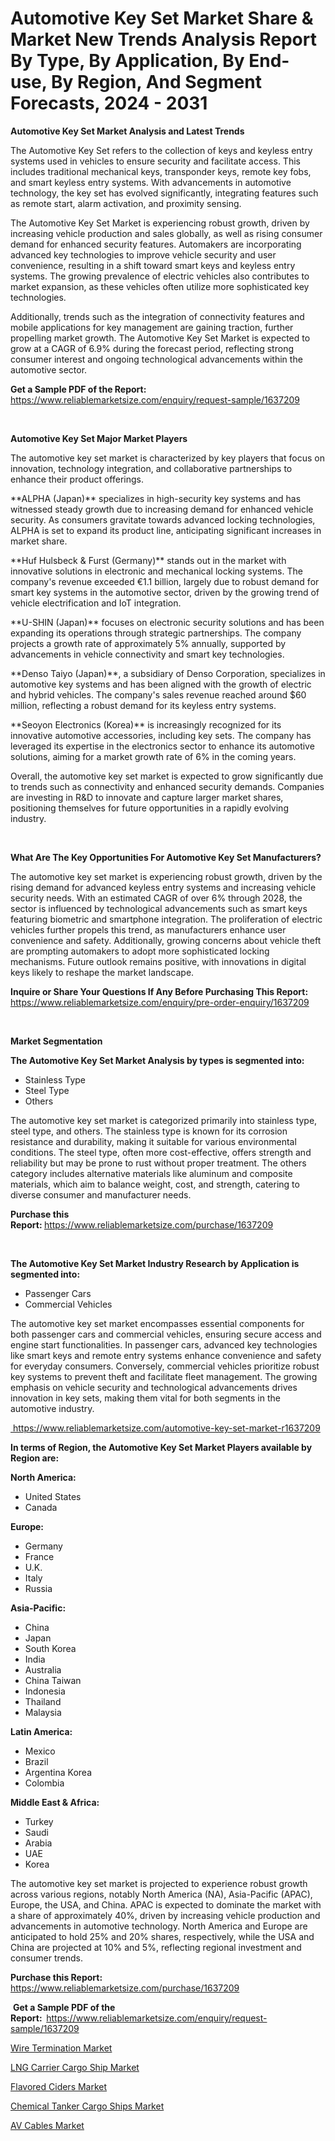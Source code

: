 <p><h1>Automotive Key Set Market Share & Market New Trends Analysis Report By Type, By Application, By End-use, By Region, And Segment Forecasts, 2024 - 2031</h1></p><p><strong>Automotive Key Set Market Analysis and Latest Trends</strong></p>
<p><p>The Automotive Key Set refers to the collection of keys and keyless entry systems used in vehicles to ensure security and facilitate access. This includes traditional mechanical keys, transponder keys, remote key fobs, and smart keyless entry systems. With advancements in automotive technology, the key set has evolved significantly, integrating features such as remote start, alarm activation, and proximity sensing.</p><p>The Automotive Key Set Market is experiencing robust growth, driven by increasing vehicle production and sales globally, as well as rising consumer demand for enhanced security features. Automakers are incorporating advanced key technologies to improve vehicle security and user convenience, resulting in a shift toward smart keys and keyless entry systems. The growing prevalence of electric vehicles also contributes to market expansion, as these vehicles often utilize more sophisticated key technologies.</p><p>Additionally, trends such as the integration of connectivity features and mobile applications for key management are gaining traction, further propelling market growth. The Automotive Key Set Market is expected to grow at a CAGR of 6.9% during the forecast period, reflecting strong consumer interest and ongoing technological advancements within the automotive sector.</p></p>
<p><strong>Get a Sample PDF of the Report:&nbsp;</strong> <a href="https://www.reliablemarketsize.com/enquiry/request-sample/1637209?utm_campaign=1262&utm_medium=2&utm_source=Github&utm_content=ia&utm_term=02102024&utm_id=automotive-key-set">https://www.reliablemarketsize.com/enquiry/request-sample/1637209</a></p>
<p>&nbsp;</p>
<p><strong>Automotive Key Set Major Market Players</strong></p>
<p><p>The automotive key set market is characterized by key players that focus on innovation, technology integration, and collaborative partnerships to enhance their product offerings. </p><p>**ALPHA (Japan)** specializes in high-security key systems and has witnessed steady growth due to increasing demand for enhanced vehicle security. As consumers gravitate towards advanced locking technologies, ALPHA is set to expand its product line, anticipating significant increases in market share.</p><p>**Huf Hulsbeck & Furst (Germany)** stands out in the market with innovative solutions in electronic and mechanical locking systems. The company's revenue exceeded €1.1 billion, largely due to robust demand for smart key systems in the automotive sector, driven by the growing trend of vehicle electrification and IoT integration.</p><p>**U-SHIN (Japan)** focuses on electronic security solutions and has been expanding its operations through strategic partnerships. The company projects a growth rate of approximately 5% annually, supported by advancements in vehicle connectivity and smart key technologies.</p><p>**Denso Taiyo (Japan)**, a subsidiary of Denso Corporation, specializes in automotive key systems and has been aligned with the growth of electric and hybrid vehicles. The company's sales revenue reached around $60 million, reflecting a robust demand for its keyless entry systems.</p><p>**Seoyon Electronics (Korea)** is increasingly recognized for its innovative automotive accessories, including key sets. The company has leveraged its expertise in the electronics sector to enhance its automotive solutions, aiming for a market growth rate of 6% in the coming years.</p><p>Overall, the automotive key set market is expected to grow significantly due to trends such as connectivity and enhanced security demands. Companies are investing in R&D to innovate and capture larger market shares, positioning themselves for future opportunities in a rapidly evolving industry.</p></p>
<p>&nbsp;</p>
<p><strong>What Are The Key Opportunities For Automotive Key Set Manufacturers?</strong></p>
<p><p>The automotive key set market is experiencing robust growth, driven by the rising demand for advanced keyless entry systems and increasing vehicle security needs. With an estimated CAGR of over 6% through 2028, the sector is influenced by technological advancements such as smart keys featuring biometric and smartphone integration. The proliferation of electric vehicles further propels this trend, as manufacturers enhance user convenience and safety. Additionally, growing concerns about vehicle theft are prompting automakers to adopt more sophisticated locking mechanisms. Future outlook remains positive, with innovations in digital keys likely to reshape the market landscape.</p></p>
<p><strong>Inquire or Share Your Questions If Any Before Purchasing This Report:</strong> <a href="https://www.reliablemarketsize.com/enquiry/pre-order-enquiry/1637209?utm_campaign=1262&utm_medium=2&utm_source=Github&utm_content=ia&utm_term=02102024&utm_id=automotive-key-set">https://www.reliablemarketsize.com/enquiry/pre-order-enquiry/1637209</a></p>
<p>&nbsp;</p>
<p><strong>Market Segmentation</strong></p>
<p><strong>The Automotive Key Set Market Analysis by types is segmented into:</strong></p>
<p><ul><li>Stainless Type</li><li>Steel Type</li><li>Others</li></ul></p>
<p><p>The automotive key set market is categorized primarily into stainless type, steel type, and others. The stainless type is known for its corrosion resistance and durability, making it suitable for various environmental conditions. The steel type, often more cost-effective, offers strength and reliability but may be prone to rust without proper treatment. The others category includes alternative materials like aluminum and composite materials, which aim to balance weight, cost, and strength, catering to diverse consumer and manufacturer needs.</p></p>
<p><strong>Purchase this Report:&nbsp;</strong><a href="https://www.reliablemarketsize.com/purchase/1637209?utm_campaign=1262&utm_medium=2&utm_source=Github&utm_content=ia&utm_term=02102024&utm_id=automotive-key-set">https://www.reliablemarketsize.com/purchase/1637209</a></p>
<p>&nbsp;</p>
<p><strong>The Automotive Key Set Market Industry Research by Application is segmented into:</strong></p>
<p><ul><li>Passenger Cars</li><li>Commercial Vehicles</li></ul></p>
<p><p>The automotive key set market encompasses essential components for both passenger cars and commercial vehicles, ensuring secure access and engine start functionalities. In passenger cars, advanced key technologies like smart keys and remote entry systems enhance convenience and safety for everyday consumers. Conversely, commercial vehicles prioritize robust key systems to prevent theft and facilitate fleet management. The growing emphasis on vehicle security and technological advancements drives innovation in key sets, making them vital for both segments in the automotive industry.</p></p>
<p><a href="https://www.reliablemarketsize.com/automotive-key-set-market-r1637209?utm_campaign=1262&utm_medium=2&utm_source=Github&utm_content=ia&utm_term=02102024&utm_id=automotive-key-set">&nbsp;https://www.reliablemarketsize.com/automotive-key-set-market-r1637209</a></p>
<p><strong>In terms of Region, the Automotive Key Set Market Players available by Region are:</strong></p>
<p>
    <p> <strong> North America: </strong>
        <ul>
            <li>United States</li>
            <li>Canada</li>
        </ul>
        </p> 
    <p> <strong> Europe: </strong>
        <ul>
            <li>Germany</li>
            <li>France</li>
            <li>U.K.</li>
            <li>Italy</li>
            <li>Russia</li>
        </ul>
        </p> 
    <p> <strong> Asia-Pacific: </strong>
        <ul>
            <li>China</li>
            <li>Japan</li>
            <li>South Korea</li>
            <li>India</li>
            <li>Australia</li>
            <li>China Taiwan</li>
            <li>Indonesia</li>
            <li>Thailand</li>
            <li>Malaysia</li>
        </ul>
        </p> 
    <p> <strong> Latin America: </strong>
        <ul>
            <li>Mexico</li>
            <li>Brazil</li>
            <li>Argentina Korea</li>
            <li>Colombia</li>
        </ul>
        </p> 
    <p> <strong> Middle East & Africa: </strong>
        <ul>
            <li>Turkey</li>
            <li>Saudi</li>
            <li>Arabia</li>
            <li>UAE</li>
            <li>Korea</li>
        </ul>
    </p>
    </p>
<p><p>The automotive key set market is projected to experience robust growth across various regions, notably North America (NA), Asia-Pacific (APAC), Europe, the USA, and China. APAC is expected to dominate the market with a share of approximately 40%, driven by increasing vehicle production and advancements in automotive technology. North America and Europe are anticipated to hold 25% and 20% shares, respectively, while the USA and China are projected at 10% and 5%, reflecting regional investment and consumer trends.</p></p>
<p><strong>Purchase this Report: </strong><a href="https://www.reliablemarketsize.com/purchase/1637209?utm_campaign=1262&utm_medium=2&utm_source=Github&utm_content=ia&utm_term=02102024&utm_id=automotive-key-set">https://www.reliablemarketsize.com/purchase/1637209</a></p>
<p>&nbsp;<strong>Get a Sample PDF of the Report:&nbsp;&nbsp;</strong><a href="https://www.reliablemarketsize.com/enquiry/request-sample/1637209?utm_campaign=1262&utm_medium=2&utm_source=Github&utm_content=ia&utm_term=02102024&utm_id=automotive-key-set">https://www.reliablemarketsize.com/enquiry/request-sample/1637209</a></p>
<p><strong></strong></p>
<p><p><a href="https://www.linkedin.com/pulse/charting-future-comprehensive-analysis-global-wire-termination-vyz0e?utm_campaign=1262&utm_medium=2&utm_source=Github&utm_content=ia&utm_term=02102024&utm_id=automotive-key-set">Wire Termination Market</a></p><p><a href="https://issuu.com/reportprime-2/docs/lng-carrier-cargo-ship-market-size-_6f8c6d570ffd5c?utm_campaign=1262&utm_medium=2&utm_source=Github&utm_content=ia&utm_term=02102024&utm_id=automotive-key-set">LNG Carrier Cargo Ship Market</a></p><p><a href="https://www.linkedin.com/pulse/flavored-ciders-market-global-regional-analysis-focus-end-user-ohoqf?trackingId=Udt77baLQDq%2BPNKXQUVS2g%3D%3D&utm_campaign=1262&utm_medium=2&utm_source=Github&utm_content=ia&utm_term=02102024&utm_id=automotive-key-set">Flavored Ciders Market</a></p><p><a href="https://issuu.com/reportprime-2/docs/chemical-tanker-cargo-ships-market-_71383f41c0116d?utm_campaign=1262&utm_medium=2&utm_source=Github&utm_content=ia&utm_term=02102024&utm_id=automotive-key-set">Chemical Tanker Cargo Ships Market</a></p><p><a href="https://www.linkedin.com/pulse/av-cables-market-global-insights-regional-analysis-2024-fyzhe?trackingId=fXaGcwMaSPqnZ4c6UCfHpQ%3D%3D&utm_campaign=1262&utm_medium=2&utm_source=Github&utm_content=ia&utm_term=02102024&utm_id=automotive-key-set">AV Cables Market</a></p></p>